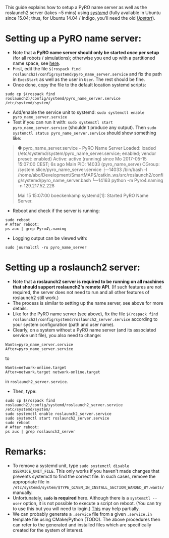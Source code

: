 This guide explains how to setup a PyRO name server as well as the roslaunch2 server (takes ~5 mins) using [*systemd*](https://freedesktop.org/wiki/Software/systemd/) (fully available in Ubuntu since 15.04; thus, for Ubuntu 14.04 / Indigo, you'll need the old [*Upstart*](https://wiki.ubuntuusers.de/Upstart/)).

# Setting up a PyRO name server:
- Note that **a PyRO name server should only be started *once* per setup** (for all robots / simulations); otherwise you end up with a partitioned name space, see [here](https://pythonhosted.org/Pyro4/nameserver.html).
- First, edit the file `$(rospack find roslaunch2)/config/systemd/pyro_name_server.service` and fix the path in `ExecStart` as well as the user in `User`. The rest should be fine.
- Once done, copy the file to the default location systemd scripts:
```
sudo cp $(rospack find roslaunch2)/config/systemd/pyro_name_server.service /etc/systemd/system/
```
- Add/enable the service unit to systemd: `sudo systemctl enable pyro_name_server.service`
- Test if you can run it with: `sudo systemctl start pyro_name_server.service` (shouldn't produce any output). Then `sudo systemctl status pyro_name_server.service` should show something like:
> ● pyro_name_server.service - PyRO Name Server
>   Loaded: loaded (/etc/systemd/system/pyro_name_server.service; enabled; vendor preset: enabled)
>   Active: active (running) since Mo 2017-05-15 15:07:00 CEST; 6s ago
> Main PID: 14033 (pyro_name_serve)
>   CGroup: /system.slice/pyro_name_server.service
>           ├─14033 /bin/bash -l /home/abo/Development/SmartMAPS/catkin_ws/src/roslaunch2/config/systemd/pyro_name_server.bash
>           └─14163 python -m Pyro4.naming -n 129.217.52.228
>
> Mai 15 15:07:00 boeckenkamp systemd[1]: Started PyRO Name Server.
- Reboot and check if the server is running:
```
sudo reboot
# After reboot:
ps aux | grep Pyro4\.naming
```
- Logging output can be viewed with:
```
sudo journalctl -ru pyro_name_server
```

# Setting up a roslaunch2 server:
- Note that **a roslaunch2 server is required to be running on all machines that should support roslaunch2's remote API**. (If such features are not required, the server does not need to run and all other features of roslaunch2 still work.)
- The process is similar to setting up the name server, see above for more details.
- Like for the PyRO name server (see above), fix the file `$(rospack find roslaunch2)/config/systemd/roslaunch2_server.service` according to your system configuration (path and user name).
- Clearly, on a system without a PyRO name server (and its associated service unit file), you also need to change:
```
Wants=pyro_name_server.service
After=pyro_name_server.service
```
to
```
Wants=network-online.target
After=network.target network-online.target
```
in `roslaunch2_server.service`.
- Then, type:
```
sudo cp $(rospack find roslaunch2)/config/systemd/roslaunch2_server.service /etc/systemd/system/
sudo systemctl enable roslaunch2_server.service
sudo systemctl start roslaunch2_server.service
sudo reboot
# After reboot:
ps aux | grep roslaunch2_server
```

# Remarks:
- To remove a systemd unit, type `sudo systemctl disable $SERVICE_UNIT_FILE`. This only works if you haven't made changes that prevents systemctl to find the correct file. In such cases, remove the appropriate file in `/etc/systemd/system/$TYPE_GIVEN_IN_INSTALL_SECTION_WANDED_BY.wants/` manually.
- Unfortunately, **`sudo` is required** here. Although there is a `systemctl --user` option, it is not possible to execute a script on reboot. (You can try to use this but you will need to login.) [This](https://unix.stackexchange.com/a/192714) may help partially.
- We can probably generate a `.service` file from a given `.service.in` template file using CMake/Python (TODO). The above procedures then can refer to the generated and installed files which are specifically created for the system of interest.
